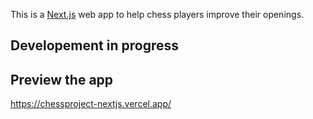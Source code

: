 This is a [Next.js](https://nextjs.org/) web app to help chess players improve their openings. 

## Developement in progress

## Preview the app

https://chessproject-nextjs.vercel.app/


